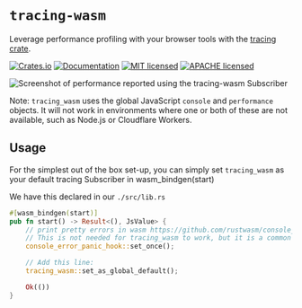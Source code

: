 # `tracing-wasm`

Leverage performance profiling with your browser tools with the [tracing crate](https://crates.io/crates/tracing).

[![Crates.io][crates-badge]][crates-url]
[![Documentation][docs-badge]][docs-url]
[![MIT licensed][mit-badge]][mit-url]
[![APACHE licensed][apache-2-badge]][apache-2-url]

[crates-badge]: https://img.shields.io/crates/v/tracing-wasm.svg
[crates-url]: https://crates.io/crates/tracing-wasm
[docs-badge]: https://docs.rs/tracing-wasm/badge.svg
[docs-url]: https://docs.rs/tracing-wasm
[mit-badge]: https://img.shields.io/badge/license-MIT-blue.svg
[mit-url]: LICENSE-MIT
[apache-2-badge]: https://img.shields.io/badge/license-APACHE%202.0-blue.svg
[apache-2-url]: LICENSE-APACHE

![Screenshot of performance reported using the `tracing-wasm` Subscriber](./2020-07-10-devtools-demo-screenshot.png)

Note: `tracing_wasm` uses the global JavaScript `console` and `performance` objects. It will not work in environments where one or both of these are not available, such as Node.js or Cloudflare Workers.

## Usage

For the simplest out of the box set-up, you can simply set `tracing_wasm` as your default tracing Subscriber in wasm_bindgen(start)

We have this declared in our `./src/lib.rs`

```rust
#[wasm_bindgen(start)]
pub fn start() -> Result<(), JsValue> {
    // print pretty errors in wasm https://github.com/rustwasm/console_error_panic_hook
    // This is not needed for tracing_wasm to work, but it is a common tool for getting proper error line numbers for panics.
    console_error_panic_hook::set_once();

    // Add this line:
    tracing_wasm::set_as_global_default();

    Ok(())
}
```

